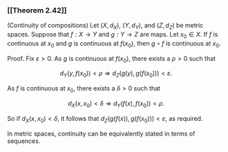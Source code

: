 ### [[Theorem 2.42]]

(Continuity of compositions) Let $(X,d_X)$, $(Y,d_Y)$, and $(Z,d_Z)$ be metric spaces. Suppose that $f : X \to Y$ and $g : Y \to Z$ are maps. Let $x_0 \in X$. If $f$ is continuous at $x_0$ and $g$ is continuous at $f(x_0)$, then $g \circ f$ is continuous at $x_0$.

Proof. Fix $\varepsilon > 0$. As $g$ is continuous at $f(x_0)$, there exists a $\rho > 0$ such that

$$ d_Y(y,f(x_0)) < \rho \Rightarrow d_Z(g(y),g(f(x_0))) < \varepsilon . $$

As $f$ is continuous at $x_0$, there exists a $\delta > 0$ such that

$$ d_X(x,x_0) < \delta \Rightarrow d_Y(f(x),f(x_0)) < \rho . $$

So if $d_X(x,x_0) < \delta$, it follows that $d_Z(g(f(x)),g(f(x_0))) < \varepsilon$, as required.

In metric spaces, continuity can be equivalently stated in terms of sequences.